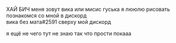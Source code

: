 ХАЙ БИЧ
меня зовут вика или мисис гуська
я лююлю рисовать
познакомся со мной в дискорд  
вика без мата#2591
сверху мой дискорд

я ещё не чего тут не знаю
так что прости
покааа
